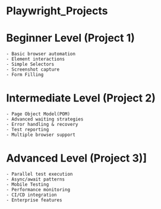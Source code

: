 # Playwright_Projects

# Beginner Level (Project 1)
    - Basic browser automation
    - Element interactions
    - Simple Selectors
    - Screenshot capture
    - Form Filling

# Intermediate Level (Project 2)
    - Page Object Model(POM)
    - Advanced waiting strategies
    - Error handling & recovery
    - Test reporting
    - Multiple browser support

# Advanced Level (Project 3)]
    - Parallel test execution
    - Async/await patterns
    - Mobile Testing
    - Performance monitoring
    - CI/CD integration
    - Enterprise features

